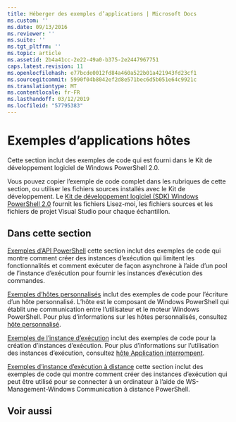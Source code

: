 ```yaml
---
title: Héberger des exemples d’applications | Microsoft Docs
ms.custom: ''
ms.date: 09/13/2016
ms.reviewer: ''
ms.suite: ''
ms.tgt_pltfrm: ''
ms.topic: article
ms.assetid: 2b4a41cc-2e22-49a0-b375-2e2447967751
caps.latest.revision: 11
ms.openlocfilehash: e77bcde0012fd84a460a522b01a421943fd23cf1
ms.sourcegitcommit: 5990f04b8042ef2d8e571bec6d5b051e64c9921c
ms.translationtype: MT
ms.contentlocale: fr-FR
ms.lasthandoff: 03/12/2019
ms.locfileid: "57795383"
---
```

# <a name="host-application-samples"></a>Exemples d’applications hôtes

Cette section inclut des exemples de code qui est fourni dans le Kit de développement logiciel de Windows PowerShell 2.0.

 Vous pouvez copier l’exemple de code complet dans les rubriques de cette section, ou utiliser les fichiers sources installés avec le Kit de développement. Le [Kit de développement logiciel (SDK) Windows PowerShell 2.0](https://www.microsoft.com/en-us/download/details.aspx?id=2560) fournit les fichiers Lisez-moi, les fichiers sources et les fichiers de projet Visual Studio pour chaque échantillon.

## <a name="in-this-section"></a>Dans cette section

 [Exemples d’API PowerShell](./windows-powershell-api-samples.md) cette section inclut des exemples de code qui montre comment créer des instances d’exécution qui limitent les fonctionnalités et comment exécuter de façon asynchrone à l’aide d’un pool de l’instance d’exécution pour fournir les instances d’exécution des commandes.

 [Exemples d’hôtes personnalisés](./custom-host-samples.md) inclut des exemples de code pour l’écriture d’un hôte personnalisé. L’hôte est le composant de Windows PowerShell qui établit une communication entre l’utilisateur et le moteur Windows PowerShell. Pour plus d’informations sur les hôtes personnalisés, consultez [hôte personnalisé](https://msdn.microsoft.com/en-us/library/ee706563(v=vs.85).aspx).

 [Exemples de l’instance d’exécution](./runspace-samples.md) inclut des exemples de code pour la création d’instances d’exécution. Pour plus d’informations sur l’utilisation des instances d’exécution, consultez [hôte Application interrompent](https://msdn.microsoft.com/en-us/library/ee706563(v=vs.85).aspx).

 [Exemples d’instance d’exécution à distance](./remote-runspace-samples.md) cette section inclut des exemples de code qui montre comment créer des instances d’exécution qui peut être utilisé pour se connecter à un ordinateur à l’aide de WS-Management-Windows Communication à distance PowerShell.

## <a name="see-also"></a>Voir aussi
